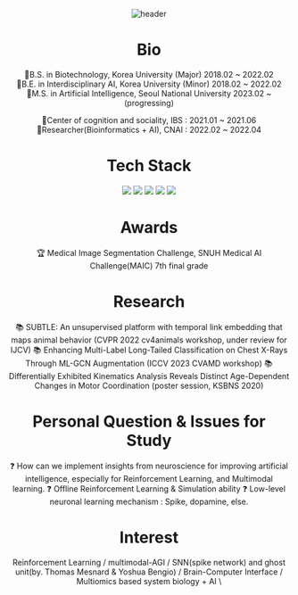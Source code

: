 <div align="center">
  
![header](https://capsule-render.vercel.app/api?type=waving&color=gradient&customColorList=1&height=300&section=header&text=SoHyung%20Kim&fontSize=90&fontColor=404040&animation=fadeIn)  

# Bio
🏫B.S. in Biotechnology, Korea University (Major)  2018.02 ~ 2022.02  
🏫B.E. in Interdisciplinary AI, Korea University (Minor)  2018.02 ~ 2022.02  
🏫M.S. in Artificial Intelligence, Seoul National University 2023.02 ~ (progressing)
  
🏢Center of cognition and sociality, IBS : 2021.01 ~ 2021.06  
🏢Researcher(Bioinformatics + AI), CNAI : 2022.02 ~ 2022.04  

# Tech Stack
<img src="https://img.shields.io/badge/Python-3766AB?style=flat-square&logo=Python&logoColor=white"/></a>
<img src="https://img.shields.io/badge/C-9999FF?style=flat-square&logo=C&logoColor=white"/></a>
<img src="https://img.shields.io/badge/MATLAB-3152A0?style=flat-square&logo=MATLAB&logoColor=white"/></a>
<img src="https://img.shields.io/badge/Linux-FCC624?style=flat-square&logo=Linux&logoColor=white"/></a>
<img src="https://img.shields.io/badge/C-E95420?style=flat-square&logo=Ubuntu&logoColor=white"/></a>

# Awards 
🏆 Medical Image Segmentation Challenge, SNUH Medical AI Challenge(MAIC) 7th final grade

# Research
📚 SUBTLE: An unsupervised platform with temporal link embedding that maps animal behavior (CVPR 2022 cv4animals workshop, under review for IJCV)
📚 Enhancing Multi-Label Long-Tailed Classification on Chest X-Rays Through ML-GCN Augmentation (ICCV 2023 CVAMD workshop)
📚 Differentially Exhibited Kinematics Analysis Reveals Distinct Age-Dependent Changes in Motor Coordination (poster session, KSBNS 2020)


# Personal Question & Issues for Study
❓ How can we implement insights from neuroscience for improving artificial intelligence, especially for Reinforcement Learning, and Multimodal learning.
❓ Offline Reinforcement Learning & Simulation ability 
❓ Low-level neuronal learning mechanism : Spike, dopamine, else. 


# Interest
Reinforcement Learning / multimodal-AGI / SNN(spike network) and ghost unit(by. Thomas Mesnard & Yoshua Bengio) / Brain-Computer Interface / Multiomics based system biology + AI 
\
</div>
